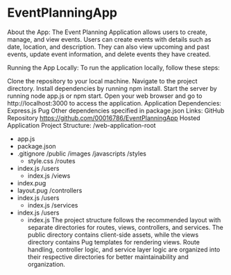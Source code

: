 # EventPlanningApp
About the App:
The Event Planning Application allows users to create, manage, and view events. Users can create events with details such as date, location, and description. They can also view upcoming and past events, update event information, and delete events they have created.

Running the App Locally:
To run the application locally, follow these steps:

Clone the repository to your local machine.
Navigate to the project directory.
Install dependencies by running npm install.
Start the server by running node app.js or npm start.
Open your web browser and go to http://localhost:3000 to access the application.
Application Dependencies:
Express.js
Pug
Other dependencies specified in package.json
Links:
GitHub Repository https://github.com/00016786/EventPlanningApp
Hosted Application 
Project Structure:
/web-application-root
  - app.js
  - package.json
  - .gitignore
/public
  /images
  /javascripts
  /styles
    - style.css
/routes
  - index.js
  /users
    - index.js
/views
  - index.pug
  - layout.pug
/controllers
  - index.js
  /users
    - index.js
/services
  - index.js
  /users
    - index.js
The project structure follows the recommended layout with separate directories for routes, views, controllers, and services. The public directory contains client-side assets, while the views directory contains Pug templates for rendering views. Route handling, controller logic, and service layer logic are organized into their respective directories for better maintainability and organization.
